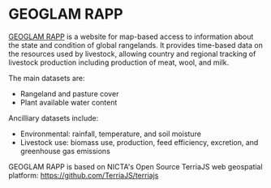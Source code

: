 GEOGLAM RAPP
============

[GEOGLAM RAPP](http://map.geo-rapp.org/) is a website for map-based access to information about the state and condition of global rangelands. It provides time-based data on the resources used by livestock, allowing country and regional tracking of livestock production including production of meat, wool, and milk.

The main datasets are:
* Rangeland and pasture cover
* Plant available water content

Ancilliary datasets include:
* Environmental: rainfall, temperature, and soil moisture
* Livestock use: biomass use, production, feed efficiency, excretion, and greenhouse gas emissions

GEOGLAM RAPP is based on NICTA's Open Source TerriaJS web geospatial platform: https://github.com/TerriaJS/terriajs
